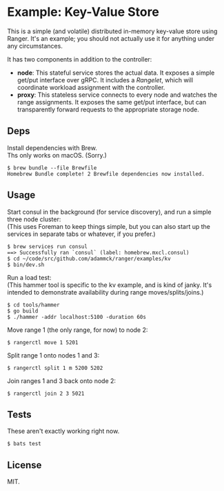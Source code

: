 # Example: Key-Value Store

This is a simple (and volatile) distributed in-memory key-value store using
Ranger. It's an example; you should not actually use it for anything under any
circumstances.

It has two components in addition to the controller:

- **node**:
  This stateful service stores the actual data. It exposes a simple get/put
  interface over gRPC. It includes a _Rangelet_, which will coordinate workload
  assignment with the controller.
- **proxy**:
  This stateless service connects to every node and watches the range
  assignments. It exposes the same get/put interface, but can transparently
  forward requests to the appropriate storage node.


## Deps

Install dependencies with Brew.  
Ths only works on macOS. (Sorry.)

```console
$ brew bundle --file Brewfile
Homebrew Bundle complete! 2 Brewfile dependencies now installed.
```


## Usage

Start consul in the background (for service discovery), and run a simple three
node cluster:  
(This uses Foreman to keep things simple, but you can also start up the services
in separate tabs or whatever, if you prefer.)
```console
$ brew services run consul
==> Successfully ran `consul` (label: homebrew.mxcl.consul)
$ cd ~/code/src/github.com/adammck/ranger/examples/kv
$ bin/dev.sh
```

Run a load test:  
(This hammer tool is specific to the kv example, and is kind of janky. It's
intended to demonstrate availability during range moves/splits/joins.)
```console
$ cd tools/hammer
$ go build
$ ./hammer -addr localhost:5100 -duration 60s
```

Move range 1 (the only range, for now) to node 2:
```console
$ rangerctl move 1 5201
```

Split range 1 onto nodes 1 and 3:
```console
$ rangerctl split 1 m 5200 5202
```

Join ranges 1 and 3 back onto node 2:
```console
$ rangerctl join 2 3 5021
```

## Tests

These aren't exactly working right now.

```console
$ bats test
```

## License

MIT.
